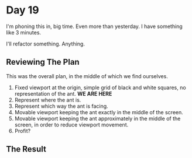 # Day 19

I'm phoning this in, big time. Even more than yesterday. I have something like 3 minutes.

I'll refactor something. Anything.

## Reviewing The Plan

This was the overall plan, in the middle of which we find ourselves.

1. Fixed viewport at the origin, simple grid of black and white squares, no representation of the ant. **WE ARE HERE**
1. Represent where the ant is.
1. Represent which way the ant is facing.
1. Movable viewport keeping the ant exactly in the middle of the screen.
1. Movable viewport keeping the ant approximately in the middle of the screen, in order to reduce viewport movement.
1. Profit?

## The Result

